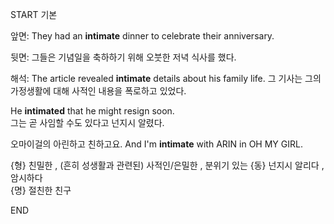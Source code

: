 START
기본

앞면:
They had an **intimate** dinner to celebrate their anniversary.

뒷면:
그들은 기념일을 축하하기 위해 오붓한 저녁 식사를 했다.

해석:
The article revealed **intimate** details about his family life. 
그 기사는 그의 가정생활에 대해 사적인 내용을 폭로하고 있었다.

He **intimated** that he might resign soon.  
그는 곧 사임할 수도 있다고 넌지시 알렸다.

오마이걸의 아린하고 친하고요.
And I'm **intimate** with ARIN in OH MY GIRL.

{형} 친밀한 , (흔히 성생활과 관련된) 사적인/은밀한 , 분위기 있는
{동} 넌지시 알리다 , 암시하다  
{명} 절친한 친구
<!--ID: 1746521323583-->
END